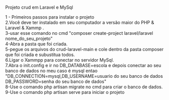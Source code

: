  

Projeto crud em Laravel e MySql

1 - Primeiros passos para instalar o projeto <br/>
2.Você deve ter instalado em seu computador a versão maior do PHP & Laravel & Xammp .<br/>
3-usar esse comando no cmd "composer create-project laravel/laravel nome_do_seu_projeto"<br/>
4-Abra a pasta que foi criada.<br/>
5-pegue os arquivos do crud-laravel-main e cole dentro da pasta composer que foi criada e subustitua todos.<br/>
6.Ligar o Xammpp para conectar no servidor MySql.<br/>
7.Abra o init.config e ir no DB_DATABASE=escola e depois conectar ao seu banco de dados no meu caso é mysql entao "DB_CONNECTION=mysql,DB_USERNAME=usuario do seu banco de dados
DB_PASSWORD=senha do seu banco de dados" <br/>
8-Use o comando php artisan migrate no cmd para criar o banco de dados.<br/>
9-Use o comando php artisan serve para iniciar o projeto <br/>

 

